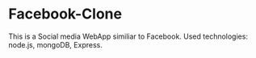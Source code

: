 # Facebook-Clone

This is a Social media WebApp similiar to Facebook.
Used technologies: node.js, mongoDB, Express.